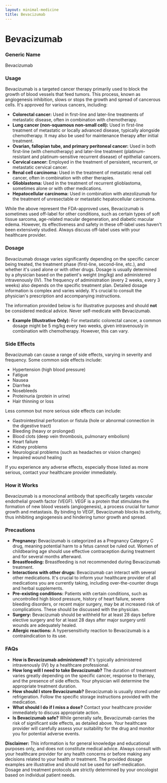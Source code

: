 ```yaml
---
layout: minimal-medicine
title: Bevacizumab
---
```


# Bevacizumab
### Generic Name
Bevacizumab

### Usage

Bevacizumab is a targeted cancer therapy primarily used to block the growth of blood vessels that feed tumors. This process, known as angiogenesis inhibition, slows or stops the growth and spread of cancerous cells.  It's approved for various cancers, including:

* **Colorectal cancer:**  Used in first-line and later-line treatments of metastatic disease, often in combination with chemotherapy.
* **Lung cancer (non-squamous non-small cell):**  Used in first-line treatment of metastatic or locally advanced disease, typically alongside chemotherapy.  It may also be used for maintenance therapy after initial treatment.
* **Ovarian, fallopian tube, and primary peritoneal cancer:** Used in both first-line (with chemotherapy) and later-line treatment (platinum-resistant and platinum-sensitive recurrent disease) of epithelial cancers.
* **Cervical cancer:** Employed in the treatment of persistent, recurrent, or metastatic cervical cancer.
* **Renal cell carcinoma:** Used in the treatment of metastatic renal cell cancer, often in combination with other therapies.
* **Glioblastoma:** Used in the treatment of recurrent glioblastoma, sometimes alone or with other medications.
* **Hepatocellular carcinoma:** Used in combination with atezolizumab for the treatment of unresectable or metastatic hepatocellular carcinoma.

While the above represent the FDA-approved uses, Bevacizumab is sometimes used off-label for other conditions, such as certain types of soft tissue sarcoma, age-related macular degeneration, and diabetic macular edema.  However, its effectiveness and safety in these off-label uses haven't been extensively studied.  Always discuss off-label uses with your healthcare provider.

### Dosage

Bevacizumab dosage varies significantly depending on the specific cancer being treated, the treatment phase (first-line, second-line, etc.), and whether it's used alone or with other drugs.  Dosage is usually determined by a physician based on the patient's weight (mg/kg) and administered intravenously (IV).  The frequency of administration (every 2 weeks, every 3 weeks) also depends on the specific treatment plan.  Detailed dosage information is complex and varies widely.  It's crucial to consult the physician's prescription and accompanying instructions.

The information provided below is for illustrative purposes and should **not** be considered medical advice.  Never self-medicate with Bevacizumab.

* **Example (Illustrative Only):**  For metastatic colorectal cancer, a common dosage might be 5 mg/kg every two weeks, given intravenously in combination with chemotherapy.  However, this can vary.


### Side Effects

Bevacizumab can cause a range of side effects, varying in severity and frequency. Some common side effects include:

* Hypertension (high blood pressure)
* Fatigue
* Nausea
* Diarrhea
* Nosebleeds
* Proteinuria (protein in urine)
* Hair thinning or loss

Less common but more serious side effects can include:

* Gastrointestinal perforation or fistula (hole or abnormal connection in the digestive tract)
* Bleeding (heavy or prolonged)
* Blood clots (deep vein thrombosis, pulmonary embolism)
* Heart failure
* Kidney problems
* Neurological problems (such as headaches or vision changes)
* Impaired wound healing

If you experience any adverse effects, especially those listed as more serious, contact your healthcare provider immediately.


### How it Works

Bevacizumab is a monoclonal antibody that specifically targets vascular endothelial growth factor (VEGF).  VEGF is a protein that stimulates the formation of new blood vessels (angiogenesis), a process crucial for tumor growth and metastasis. By binding to VEGF, Bevacizumab blocks its activity, thus inhibiting angiogenesis and hindering tumor growth and spread.

### Precautions

* **Pregnancy:** Bevacizumab is categorized as a Pregnancy Category C drug, meaning potential harm to a fetus cannot be ruled out.  Women of childbearing age should use effective contraception during treatment and for several months afterward.
* **Breastfeeding:**  Breastfeeding is not recommended during Bevacizumab treatment.
* **Interactions with other drugs:** Bevacizumab can interact with several other medications.  It's crucial to inform your healthcare provider of all medications you are currently taking, including over-the-counter drugs and herbal supplements.
* **Pre-existing conditions:** Patients with certain conditions, such as uncontrolled high blood pressure, history of heart failure, severe bleeding disorders, or recent major surgery, may be at increased risk of complications.  These should be discussed with the physician.
* **Surgery:** Bevacizumab should be withheld for at least 28 days before elective surgery and for at least 28 days after major surgery until wounds are adequately healed.
* **Allergic reactions:**  A hypersensitivity reaction to Bevacizumab is a contraindication to its use.

### FAQs

* **How is Bevacizumab administered?** It's typically administered intravenously (IV) by a healthcare professional.
* **How long will I need to take Bevacizumab?** The duration of treatment varies greatly depending on the specific cancer, response to therapy, and the presence of side effects.  Your physician will determine the appropriate treatment duration.
* **How should I store Bevacizumab?** Bevacizumab is usually stored under refrigeration.  Follow the specific storage instructions provided with the medication.
* **What should I do if I miss a dose?** Contact your healthcare provider immediately to discuss appropriate action.
* **Is Bevacizumab safe?** While generally safe, Bevacizumab carries the risk of significant side effects, as detailed above.  Your healthcare provider will carefully assess your suitability for the drug and monitor you for potential adverse events.



**Disclaimer:** This information is for general knowledge and educational purposes only, and does not constitute medical advice. Always consult with your healthcare provider for any health concerns or before making any decisions related to your health or treatment.  The provided dosage examples are illustrative and should not be used for self-medication.  Dosage and treatment protocols are strictly determined by your oncologist based on individual patient needs.
